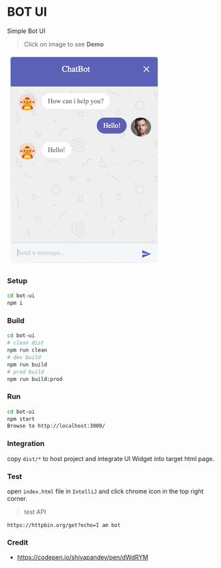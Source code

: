 BOT UI
======

Simple Bot UI

> Click on image to see **Demo**

[![ChatBot Live Demo](./screenshot.png)](https://xmlking.github.io/sumo.ai/bot-ui/dist)

### Setup
```bash
cd bot-ui
npm i
```

### Build
```bash
cd bot-ui
# clean dist
npm run clean
# dev build
npm run build
# prod build
npm run build:prod
```

### Run
```bash
cd bot-ui
npm start
Browse to http://localhost:3000/
```

### Integration

copy `dist/*` to host project and integrate UI Widget into target html page.

### Test
open `index.html` file in `IntelliJ` and click chrome icon in the top right corner.

>  test API
```
https://httpbin.org/get?echo=I am bot
```

### Credit
* https://codepen.io/shivapandey/pen/dWdRYM

